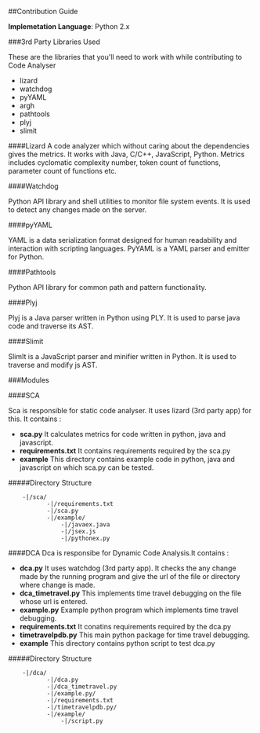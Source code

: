 ##Contribution Guide

**Implemetation Language**: Python 2.x

###3rd Party Libraries Used

These are the libraries that you'll need to work with while contributing to Code Analyser

- lizard
- watchdog
- pyYAML
- argh
- pathtools
- plyj
- slimit


####Lizard
A code analyzer which without caring about the dependencies gives the metrics. It works with Java, C/C++, JavaScript, Python. Metrics includes cyclomatic complexity number, token count of functions, parameter count of functions etc.


####Watchdog

Python API library and shell utilities to monitor file system events.
It is used to detect any changes made on the server.

####pyYAML

YAML is a data serialization format designed for human readability and interaction with scripting languages. PyYAML is a YAML parser and emitter for Python.

####Pathtools

Python API library for common path and pattern functionality.

####Plyj

Plyj is a Java parser written in Python using PLY. It is used to parse java code and traverse its AST.

####Slimit

SlimIt is a JavaScript parser and minifier written in Python. It is used to traverse and modify js AST.



###Modules

####SCA

Sca is responsible for static code analyser. It uses lizard (3rd party app) for this. It contains :

 - **sca.py** It calculates metrics for code written in python, java and javascript.
 - **requirements.txt** It contains requirements required by the sca.py
 - **example** This directory contains example code in python, java and javascript on which sca.py can be tested.

#####Directory Structure
```
    -|/sca/
           -|/requirements.txt
           -|/sca.py
           -|/example/
	           -|/javaex.java
	           -|/jsex.js
	           -|/pythonex.py

```


####DCA
Dca is responsibe for Dynamic Code Analysis.It contains :

 - **dca.py** It uses watchdog (3rd party app). It checks the any change made by the running program and give the url of the file or directory where change is made.
 - **dca_timetravel.py** This implements time travel debugging on the file whose url is entered.
 - **example.py** Example python program which implements time travel debugging.
 - **requirements.txt** It conatins requirements required by the dca.py
 - **timetravelpdb.py** This main python package for time travel debugging.
 - **example** This directory contains python script to test dca.py


#####Directory Structure

```
    -|/dca/
           -|/dca.py
           -|/dca_timetravel.py
           -|/example.py/
           -|/requirements.txt
           -|/timetravelpdb.py/
           -|/example/
	           -|/script.py

```



